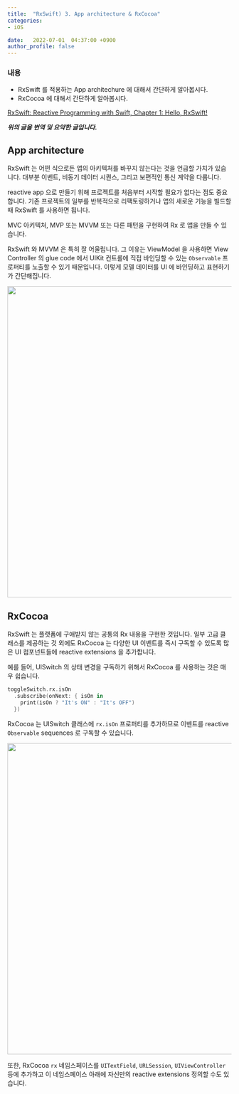 ```yaml
---
title:  "RxSwift) 3. App architecture & RxCocoa"
categories:
- iOS

date:   2022-07-01  04:37:00 +0900
author_profile: false
---
```

### 내용

- RxSwift 를 적용하는 App architechure 에 대해서 간단하게 알아봅시다.
- RxCocoa 에 대해서 간단하게 알아봅시다.

[RxSwift: Reactive Programming with Swift, Chapter 1: Hello, RxSwift!](https://www.raywenderlich.com/books/rxswift-reactive-programming-with-swift/v4.0/chapters/1-hello-rxswift)

***위의 글을 번역 및 요약한 글입니다.***

## App architecture

RxSwift 는 어떤 식으로든 앱의 아키텍처를 바꾸지 않는다는 것을 언급할 가치가 있습니다. 대부분 이벤트, 비동기 데이터 시퀀스, 그리고 보편적인 통신 계약을 다룹니다.

reactive app 으로 만들기 위해 프로젝트를 처음부터 시작할 필요가 없다는 점도 중요합니다. 기존 프로젝트의 일부를 반복적으로 리팩토링하거나 앱의 새로운 기능을 빌드할 때 RxSwift 를 사용하면 됩니다.

MVC 아키텍처, MVP 또는 MVVM 또는 다른 패턴을 구현하여 Rx 로 앱을 만들 수 있습니다.

RxSwift 와 MVVM 은 특히 잘 어울립니다. 그 이유는 ViewModel 을 사용하면 View Controller 의 glue code 에서 UIKit 컨트롤에 직접 바인딩할 수 있는 `Observable` 프로퍼티를 노출할 수 있기 때문입니다. 이렇게 모델 데이터를 UI 에 바인딩하고 표현하기가 간단해집니다.

<img src="https://user-images.githubusercontent.com/69136340/176762380-2e22e7b1-d743-4225-ae69-a44d075e6986.png" width ="700">

## RxCocoa

RxSwift 는 플랫폼에 구애받지 않는 공통의 Rx 내용을 구현한 것입니다. 일부 고급 클래스를 제공하는 것 외에도 RxCocoa 는 다양한 UI 이벤트를 즉시 구독할 수 있도록 많은 UI 컴포넌트들에 reactive extensions 을 추가합니다.

예를 들어, UISwitch 의 상태 변경을 구독하기 위해서 RxCocoa 를 사용하는 것은 매우 쉽습니다.

```swift
toggleSwitch.rx.isOn
  .subscribe(onNext: { isOn in
    print(isOn ? "It's ON" : "It's OFF")
  })
```

RxCocoa 는 UISwitch 클래스에 `rx.isOn` 프로퍼티를 추가하므로 이벤트를 reactive `Observable` sequences 로 구독할 수 있습니다.

<img src="https://user-images.githubusercontent.com/69136340/176762415-37f4dd0a-3c2e-4d28-a13a-2e40dce069e8.png" width ="700">

또한, RxCocoa `rx` 네임스페이스를 `UITextField`, `URLSession`, `UIViewController` 등에 추가하고 이 네임스페이스 아래에 자신만의 reactive extensions 정의할 수도 있습니다.
